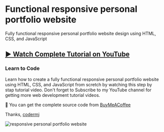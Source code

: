 # Functional responsive personal portfolio website
Fully functional responsive personal portfolio website design using HTML, CSS, and JavaScript

## [▶️ Watch Complete Tutorial on YouTube](https://youtu.be/M8jCxWH2zPI)
### Learn to Code

Learn how to create a fully functional responsive personal portfolio website using HTML, CSS, and JavaScript from scretch by watching this step by stap tutorial video. Don't forget to Subscribe to my YouTube channel for getting more web development tutorial videos.

💝 You can get the complete source code from [BuyMeACoffee](https://www.buymeacoffee.com/the.codermj/e/197293)

Thanks,
[codermj](https://www.youtube.com/@thecodermj/)

![responsive personal portfolio website](https://github.com/mjshofy/responsive-portfolio-website-creatify/assets/76812554/9f96745a-db89-4b3a-8691-412d88e2db4a)
